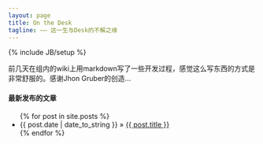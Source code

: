 ```yaml
---
layout: page
title: On the Desk 
tagline: —— 这一生与Desk的不解之缘
---
```

{% include JB/setup %}
  
  

前几天在组内的wiki上用markdown写了一些开发过程，感觉这么写东西的方式是非常舒服的。感谢Jhon Gruber的创造...  
     
   
   
   
  

#### 最新发布的文章
  
  

<ul class="posts">
  {% for post in site.posts %}
    <li><span>{{ post.date | date_to_string }}</span> &raquo; <a href="{{ BASE_PATH }}{{ post.url }}">{{ post.title }}</a></li>
  {% endfor %}
</ul>



